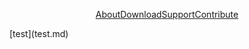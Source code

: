 <p style="text-align: center;"><a href="#">About</a><a href="#">Download</a><a href="#">Support</a><a href="#">Contribute</a></p>
[test](test.md)
